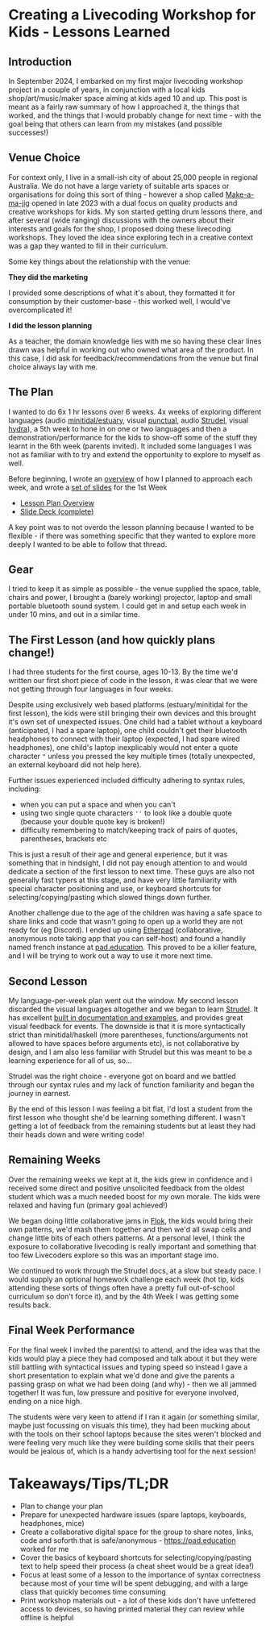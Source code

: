 # Creating a Livecoding Workshop for Kids - Lessons Learned

## Introduction

In September 2024, I embarked on my first major livecoding workshop project in a couple of years, in conjunction with a local kids shop/art/music/maker space aiming at kids aged 10 and up.
This post is meant as a fairly raw summary of how I approached it, the things that worked, and the things that I would probably change for next time - with the goal being that others can learn from my mistakes (and possible successes!)

## Venue Choice

For context only, I live in a small-ish city of about 25,000 people in regional Australia. We do not have a large variety of suitable arts spaces or organisations for doing this sort of thing - however a shop called [Make-a-ma-jig](https://makeamajig.com.au/) opened in late 2023 with a dual focus on quality products and creative workshops for kids. My son started getting drum lessons there, and after several (wide ranging) discussions with the owners about their interests and goals for the shop, I proposed doing these livecoding workshops. They loved the idea since exploring tech in a creative context was a gap they wanted to fill in their curriculum.

Some key things about the relationship with the venue:

**They did the marketing**

I provided some descriptions of what it's about, they formatted it for consumption by their customer-base - this worked well, I would've overcomplicated it!

**I did the lesson planning**

As a teacher, the domain knowledge lies with me so having these clear lines drawn was helpful in working out who owned what area of the product. In this case, I did ask for feedback/recommendations from the venue but final choice always lay with me.

## The Plan

I wanted to do 6x 1 hr lessons over 6 weeks. 4x weeks of exploring different languages (audio [minitidal/estuary](https://estuary.mcmaster.ca), visual [punctual](https://dktr0.github.io/Punctual/), audio [Strudel](https://strudel.cc), visual [hydra](https://hydra.ojack.xyz)), a 5th week to hone in on one or two languages and then a demonstration/performance for the kids to show-off some of the stuff they learnt in the 6th week (parents invited). It included some languages I was not as familiar with to try and extend the opportunity to explore to myself as well.

Before beginning, I wrote an [overview](https://docs.google.com/document/d/1Z01dPVMlJMlOobWonFpk1MBkTXG3u0X2r5I6oWJITQg/edit?usp=sharing) of how I planned to approach each week, and wrote a [set of slides](https://docs.google.com/presentation/d/19qY2wa65UC0coEdhGgoT2PM4uHvhQ5FtBrnm642jaG8/edit?usp=sharing) for the 1st Week
 - [Lesson Plan Overview](https://docs.google.com/document/d/1Z01dPVMlJMlOobWonFpk1MBkTXG3u0X2r5I6oWJITQg/edit?usp=sharing)
 - [Slide Deck (complete)](https://docs.google.com/presentation/d/19qY2wa65UC0coEdhGgoT2PM4uHvhQ5FtBrnm642jaG8/edit?usp=sharing)

A key point was to not overdo the lesson planning because I wanted to be flexible - if there was something specific that they wanted to explore more deeply I wanted to be able to follow that thread.

## Gear

I tried to keep it as simple as possible - the venue supplied the space, table, chairs and power, I brought a (barely working) projector, laptop and small portable bluetooth sound system. I could get in and setup each week in under 10 mins, and out in a similar time.

## The First Lesson (and how quickly plans change!)

I had three students for the first course, ages 10-13. By the time we'd written our first short piece of code in the lesson, it was clear that we were not getting through four languages in four weeks. 

Despite using exclusively web based platforms (estuary/minitidal for the first lesson), the kids were still bringing their own devices and this brought it's own set of unexpected issues. One child had a tablet without a keyboard (anticipated, I had a spare laptop), one child couldn't get their bluetooth headphones to connect with their laptop (expected, I had spare wired headphones), one child's laptop inexplicably would not enter a quote character `"` unless you pressed the key multiple times (totally unexpected, an external keyboard did not help here).

Further issues experienced included difficulty adhering to syntax rules, including:
 - when you can put a space and when you can't
 - using two single quote characters `''` to look like a double quote (because your double quote key is broken!)
 - difficulty remembering to match/keeping track of pairs of quotes, parentheses, brackets etc

This is just a result of their age and general experience, but it was something that in hindsight, I did not pay enough attention to and would dedicate a section of the first lesson to next time. These guys are also not generally fast typers at this stage, and have very little familiarity with special character positioning and use, or keyboard shortcuts for selecting/copying/pasting which slowed things down further.

Another challenge due to the age of the children was having a safe space to share links and code that wasn't going to open up a world they are not ready for (eg Discord). I ended up using [Etherpad](https://etherpad.org/) (collaborative, anonymous note taking app that you can self-host) and found a handily named french instance at [pad.education](https://pad.education). This proved to be a killer feature, and I will be trying to work out a way to use it more next time.

## Second Lesson

My language-per-week plan went out the window. My second lesson discarded the visual languages altogether and we began to learn [Strudel](https://strudel.cc). It has excellent [built in documentation and examples](https://strudel.cc/workshop/getting-started/), and provides great visual feedback for events. The downside is that it is more syntactically strict than minitidal/haskell (more parentheses, functions/arguments not allowed to have spaces before arguments etc), is not collaborative by design, and I am also less familiar with Strudel but this was meant to be a learning experience for all of us, so...

Strudel was the right choice - everyone got on board and we battled through our syntax rules and my lack of function familiarity and began the journey in earnest.

By the end of this lesson I was feeling a bit flat, I'd lost a student from the first lesson who thought she'd be learning something different. I wasn't getting a lot of feedback from the remaining students but at least they had their heads down and were writing code!

## Remaining Weeks

Over the remaining weeks we kept at it, the kids grew in confidence and I received some direct and positive unsolicited feedback from the oldest student which was a much needed boost for my own morale. The kids were relaxed and having fun (primary goal achieved!)

We began doing little collaborative jams in [Flok](https://flok.cc), the kids would bring their own patterns, we'd mash them together and then we'd all swap cells and change little bits of each others patterns. At a personal level, I think the exposure to collaborative livecoding is really important and something that too few Livecoders explore so this was an important stage imo.

We continued to work through the Strudel docs, at a slow but steady pace. I would supply an optional homework challenge each week (hot tip, kids attending these sorts of things often have a pretty full out-of-school curriculum so don't force it), and by the 4th Week I was getting some results back.

## Final Week Performance

For the final week I invited the parent(s) to attend, and the idea was that the kids would play a piece they had composed and talk about it but they were still battling with syntactical issues and typing speed so instead I gave a short presentation to explain what we'd done and give the parents a passing grasp on what we had been doing (and why) - then we all jammed together! It was fun, low pressure and positive for everyone involved, ending on a nice high.

The students were very keen to attend if I ran it again (or something similar, maybe just focussing on visuals this time), they had been mucking about with the tools on their school laptops because the sites weren't blocked and were feeling very much like they were building some skills that their peers would be jealous of, which is a handy advertising tool for the next session!

# Takeaways/Tips/TL;DR
 - Plan to change your plan
 - Prepare for unexpected hardware issues (spare laptops, keyboards, headphones, mice)
 - Create a collaborative digital space for the group to share notes, links, code and soforth that is safe/anonymous - https://pad.education worked for me
 - Cover the basics of keyboard shortcuts for selecting/copying/pasting text to help speed their process (a cheat sheet would be a great idea!)
 - Focus at least some of a lesson to the importance of syntax correctness because most of your time will be spent debugging, and with a large class that quickly becomes time consuming
 - Print workshop materials out - a lot of these kids don't have unfettered access to devices, so having printed material they can review while offline is helpful
